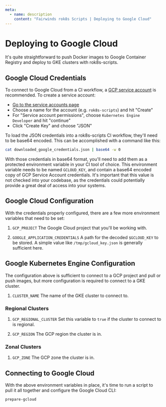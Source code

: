 ```yaml
---
meta:
  - name: description
    content: "Fairwinds rok8s Scripts | Deploying to Google Cloud"
---
```

# Deploying to Google Cloud
It's quite straightforward to push Docker images to Google Container Registry and deploy to GKE clusters with rok8s-scripts.

## Google Cloud Credentials
To connect to Google Cloud from a CI workflow, a [GCP service account](https://console.cloud.google.com/iam-admin/serviceaccounts)
is recommended. To create a service account:
* [Go to the service accounts page](https://console.cloud.google.com/iam-admin/serviceaccounts)
* Choose a name for the account (e.g. `rok8s-scripts`) and hit "Create"
* For "Service account permissions", choose `Kubernetes Engine Developer` and hit "continue"
* Click "Create Key" and choose "JSON"


To load the JSON credentials into a rok8s-scripts CI workflow, they'll need to be base64 encoded.
This can be accomplished with a command like this:

```bash
cat downloaded_google_credentials.json | base64 -w 0
```

With those credentials in base64 format, you'll need to add them as a protected environment variable in your CI tool of choice. This environment variable needs to be named `GCLOUD_KEY`, and contain a base64 encoded copy of GCP Service Account credentials. It's important that this value is not checked into your codebase, as the credentials could potentially provide a great deal of access into your systems.

## Google Cloud Configuration
With the credentials properly configured, there are a few more environment variables that need to be set:

1. `GCP_PROJECT`
The Google Cloud project that you'll be working with.

2. `GOOGLE_APPLICATION_CREDENTIALS`
A path for the decoded `$GCLOUD_KEY` to be stored. A simple value like `/tmp/gcloud_key.json` is generally sufficient here.

## Google Kubernetes Engine Configuration
The configuration above is sufficient to connect to a GCP project and pull or push images, but more configuration is required to connect to a GKE cluster.

1. `CLUSTER_NAME`
The name of the GKE cluster to connect to.

### Regional Clusters
1. `GCP_REGIONAL_CLUSTER`
Set this variable to `true` if the cluster to connect to is regional.

2. `GCP_REGION`
The GCP region the cluster is in.

### Zonal Clusters
1. `GCP_ZONE`
The GCP zone the cluster is in.

## Connecting to Google Cloud
With the above environment variables in place, it's time to run a script to pull it all together and configure the Google Cloud CLI:

```bash
prepare-gcloud
```
